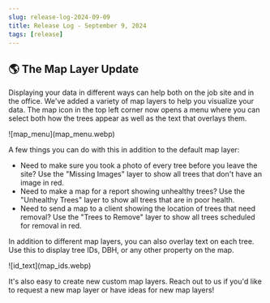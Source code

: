 ```yaml
---
slug: release-log-2024-09-09
title: Release Log - September 9, 2024
tags: [release]
---
```


## 🌎 The Map Layer Update

Displaying your data in different ways can help both on the job site and in the office. We've added a variety of map layers to help you visualize your data. The map icon in the top left corner now opens a menu where you can select both how the trees appear as well as the text that overlays them.

<div style={{textAlign: 'center'}}>
    ![map_menu](map_menu.webp)
</div>

A few things you can do with this in addition to the default map layer:

* Need to make sure you took a photo of every tree before you leave the site? Use the "Missing Images" layer to show all trees that don't have an image in red.
* Need to make a map for a report showing unhealthy trees? Use the "Unhealthy Trees" layer to show all trees that are in poor health.
* Need to send a map to a client showing the location of trees that need removal? Use the "Trees to Remove" layer to show all trees scheduled for removal in red.

In addition to different map layers, you can also overlay text on each tree. Use this to display tree IDs, DBH, or any other property on the map.

<div style={{textAlign: 'center'}}>
    ![id_text](map_ids.webp)
</div>

It's also easy to create new custom map layers. Reach out to us if you'd like to request a new map layer or have ideas for new map layers!